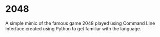 # 2048

A simple mimic of the famous game 2048 played using Command Line Interface created using Python to get familiar with the language. 
